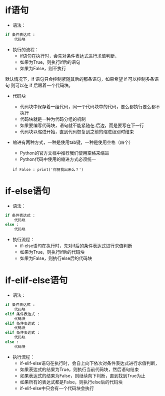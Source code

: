 # if语句

- 语法：
```python
if 条件表达式 : 
    代码块
```
- 执行的流程：
    + if语句在执行时，会先对条件表达式进行求值判断，
    + 如果为True，则执行if后的语句
    + 如果为False，则不执行

默认情况下，if 语句只会控制紧随其后的那条语句，如果希望 if 可以控制多条语句 则可以在 if 后跟着一个代码块。

- 代码块
    + 代码块中保存着一组代码，同一个代码块中的代码，要么都执行要么都不执行
    + 代码块就是一种为代码分组的机制
    + 如果要编写代码块，语句就不能紧随在:后边，而是要写在下一行
    + 代码块以缩进开始，直到代码恢复到之前的缩进级别时结束

- 缩进有两种方式，一种是使用tab键，一种是使用空格（四个）
    + Python的官方文档中推荐我们使用空格来缩进
    + Python代码中使用的缩进方式必须统一

    `if False : print('你猜我出来么？')`
    
# if-else语句

- 语法： 
```python
if 条件表达式 :
    代码块
else :
    代码块
```
- 执行流程：
    + if-else语句在执行时，先对if后的条件表达式进行求值判断
    + 如果为True，则执行if后的代码块
    + 如果为False，则执行else后的代码块

# if-elif-else语句

- 语法：
```python
if 条件表达式 :
    代码块
elif 条件表达式 :
    代码块
elif 条件表达式 :
    代码块
elif 条件表达式 :
    代码块
else :
    代码块
```

- 执行流程：
    + if-elif-else语句在执行时，会自上向下依次对条件表达式进行求值判断，
    + 如果表达式的结果为True，则执行当前代码块，然后语句结束
    + 如果表达式的结果为False，则继续向下判断，直到找到True为止
    + 如果所有的表达式都是False，则执行else后的代码块
    + if-elif-else中只会有一个代码块会执行











